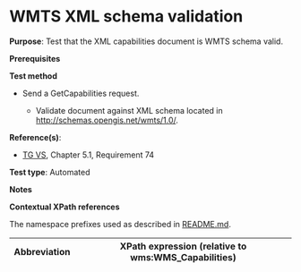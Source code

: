 
# WMTS XML schema validation

**Purpose**: Test that the XML capabilities document is WMTS schema valid.

**Prerequisites**

**Test method**
* Send a GetCapabilities request.

    * Validate document against XML schema located in http://schemas.opengis.net/wmts/1.0/.

**Reference(s)**:
* [TG VS](./README.md#ref_TG_VS), Chapter 5.1, Requirement 74

**Test type**: Automated

**Notes**

**Contextual XPath references**

The namespace prefixes used as described in [README.md](./README.md#namespaces).

Abbreviation                                               |  XPath expression (relative to wms:WMS_Capabilities)
---------------------------------------------------------- | -------------------------------------------------------------------------
